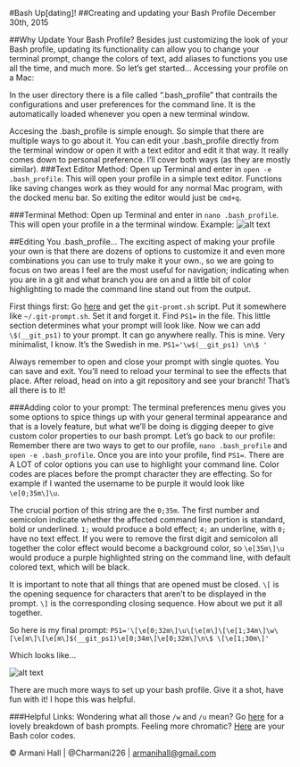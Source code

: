 #Bash Up[dating]!
##Creating and updating your Bash Profile
December 30th, 2015


##Why Update Your Bash Profile?
Besides just customizing the look of your Bash profile, updating its functionality can allow you to change your terminal prompt, change the colors of text, add aliases to functions you use all the time, and much more. So let’s get started...
Accessing your profile on a Mac:

In the user directory there is a file called “.bash_profile” that contrails the configurations and user preferences for the command line. It is the automatically loaded whenever you open a new terminal window.

Accesing the .bash_profile is simple enough. So simple that there are multiple ways to go about it. You can edit your .bash_profile directly from the terminal window or open it with a text editor and edit it that way. It really comes down to personal preference. I’ll cover both ways (as they are mostly similar).
###Text Editor Method: 
Open up Terminal and enter in ```open -e .bash_profile```. This will open your profile in a simple text editor. Functions like saving changes work as they would for any normal Mac program, with the docked menu bar. So exiting the editor would just be ```cmd+q```.

###Terminal Method:
Open up Terminal and enter in ```nano .bash_profile```. This will open your profile in a the terminal window. Example:
![alt text](https://cloud.githubusercontent.com/assets/13981641/12080918/a4ee253e-b238-11e5-8082-edcd22ecace3.png "terminal bash profile")

##Editing You .bash_profile...
The exciting aspect of making your profile your own is that there are dozens of options to customize it and even more combinations you can use to truly make it your own., so we are going to focus on two areas I feel are the most useful for navigation; indicating when you are in a git and what branch you are on and a little bit of color highlighting to made the command line stand out from the output.

First things first:
Go [here](https://github.com/git/git/blob/master/contrib/completion/git-prompt.sh) and get the ```git-promt.sh``` script.  Put it somewhere like ```~/.git-prompt.sh```. Set it and forget it. 
Find ```PS1=``` in the file. This little section determines what your prompt will look like.
Now we can add ```\$(__git_ps1)``` to your prompt. It can go anywhere really. This is mine. Very minimalist, I know. It’s the Swedish in me.
```PS1='\w$(__git_ps1) \n\$ '```

Always remember to open and close your prompt with single quotes.
You can save and exit. You’ll need to reload your terminal to see the effects that place. After reload, head on into a git repository and see your branch!
That’s all there is to it! 

###Adding color to your prompt:
The terminal preferences menu gives you some options to spice things up with your general terminal appearance and that is a lovely feature, but what we’ll be doing is digging deeper to give custom color properties to our bash prompt. Let’s go back to our profile:
Remember there are two ways to get to our profile, ```nano .bash_profile``` and ```open -e .bash_profile```. Once you are into your profile, find ```PS1=```.
There are A LOT of color options you can use to highlight your command line. 
Color codes are places before the prompt character they are effecting. So for example if I wanted the username to be purple it would look like ```\e[0;35m\]\u```.

The crucial portion of this string are the ```0;35m```. The first number and semicolon indicate whether the affected command line portion is standard, bold or underlined. ```1;``` would produce a bold effect; ```4;``` an underline, with ```0;``` have no text effect. If you were to remove the first digit and semicolon all together the color effect would become a background color, so ```\e[35m\]\u``` would produce a purple highlighted string on the command line, with default colored text, which will be black.

It is important to note that all things that are opened must be closed. ```\[``` is the opening sequence for characters that aren’t to be displayed in the prompt. ```\]``` is the corresponding closing sequence.
How about we put it all together. 

So here is my final prompt: ```PS1='\[\e[0;32m\]\u\[\e[m\]\[\e[1;34m\]\w\[\e[m\]\[\e[m\]$(__git_ps1)\e[0;34m\]\e[0;32m\]\n\$ \[\e[1;30m\]'```

Which looks like...

![alt text](https://cloud.githubusercontent.com/assets/13981641/12080916/91e4b480-b238-11e5-8d0e-ec56db3b93fb.png "command prompt")

There are much more ways to set up your bash profile. Give it a shot, have fun with it! I hope this was helpful.

###Helpful Links:
Wondering what all those ```/w``` and ```/u``` mean? Go [here](http://www.davidpashley.com/articles/bash-prompts/) for a lovely breakdown of bash prompts.
Feeling more chromatic? [Here](https://wiki.archlinux.org/index.php/Color_Bash_Prompt) are your Bash color codes.

© Armani Hall | @Charmani226 | armanihall@gmail.com
